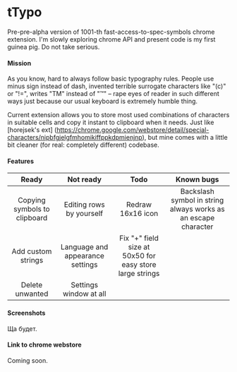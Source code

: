 # tTypo
Pre-pre-alpha version of 1001-th fast-access-to-spec-symbols chrome extension. I'm slowly exploring chrome API and present code is my first guinea pig. Do not take serious.
#### Mission
As you know, hard to always follow basic typography rules. People use minus sign  instead of dash, invented terrible surrogate characters like "(c)" or "!=", writes "TM" instead of "™" – rape eyes of reader in such different ways just because our usual keyboard is extremely humble thing.


Current extension allows you to store most used combinations of characters in suitable cells and copy it instant to clipboard when it needs. 
Just like [horejsek's ext] (https://chrome.google.com/webstore/detail/special-characters/nipbfgjelgfmhomikiffppkdpmienjnp), but mine comes with a little bit cleaner (for real: completely different) codebase.
#### Features
|     Ready     |   Not ready   |     Todo     |  Known bugs  |
| :-------------: | :-------------: | :------------: | :------------: |
|Copying symbols to clipboard|Editing rows by yourself|Redraw 16x16 icon|Backslash symbol in string always works as an escape character|
|Add custom strings|Language and appearance settings|Fix "+" field size at 50x50 for easy store large strings||
|Delete unwanted|Settings window at all|||
#### Screenshots
Ща будет.
#### Link to chrome webstore
Coming soon.
